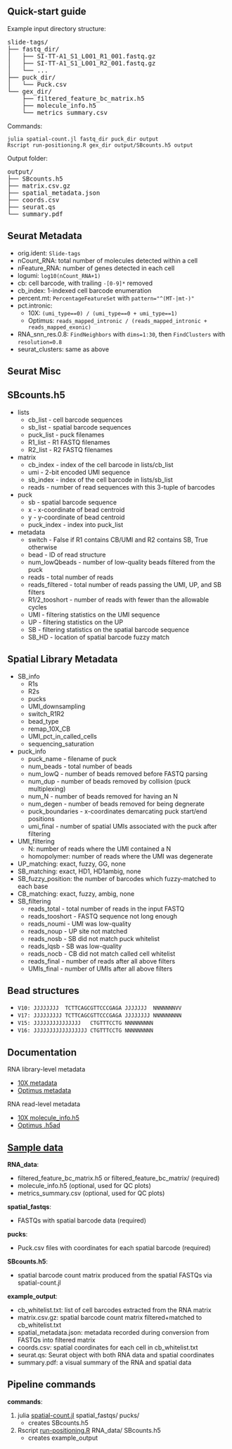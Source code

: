 Quick-start guide
--------------------
Example input directory structure:
<pre>
slide-tags/
├── fastq_dir/
│   ├── SI-TT-A1_S1_L001_R1_001.fastq.gz
│   ├── SI-TT-A1_S1_L001_R2_001.fastq.gz
│   └── ...
├── puck_dir/
│   └── Puck.csv
└── gex_dir/
    ├── filtered_feature_bc_matrix.h5
    ├── molecule_info.h5
    └── metrics_summary.csv
</pre>

Commands:
```
julia spatial-count.jl fastq_dir puck_dir output
Rscript run-positioning.R gex_dir output/SBcounts.h5 output
```

Output folder:
<pre>
output/
├── SBcounts.h5
├── matrix.csv.gz
├── spatial_metadata.json
├── coords.csv
├── seurat.qs
└── summary.pdf
</pre>

Seurat Metadata
---------------
* orig.ident: `Slide-tags`
* nCount_RNA: total number of molecules detected within a cell
* nFeature_RNA: number of genes detected in each cell
* logumi: `log10(nCount_RNA+1)`
* cb: cell barcode, with trailing `-[0-9]*` removed
* cb_index: 1-indexed cell barcode enumeration
* percent.mt: `PercentageFeatureSet` with `pattern="^(MT-|mt-)"`
* pct.intronic:
    * 10X: `(umi_type==0) / (umi_type==0 + umi_type==1)`
    * Optimus: `reads_mapped_intronic / (reads_mapped_intronic + reads_mapped_exonic)`
* RNA_snn_res.0.8: `FindNeighbors` with `dims=1:30`, then `FindClusters` with `resolution=0.8`
* seurat_clusters: same as above

Seurat Misc
-----------

SBcounts.h5
-----------
* lists
    * cb_list - cell barcode sequences
    * sb_list - spatial barcode sequences
    * puck_list - puck filenames
    * R1_list - R1 FASTQ filenames
    * R2_list - R2 FASTQ filenames
* matrix
    * cb_index - index of the cell barcode in lists/cb_list
    * umi - 2-bit encoded UMI sequence
    * sb_index - index of the cell barcode in lists/sb_list
    * reads - number of read sequences with this 3-tuple of barcodes
* puck
    * sb - spatial barcode sequence
    * x - x-coordinate of bead centroid
    * y - y-coordinate of bead centroid
    * puck_index - index into puck_list
* metadata
    * switch - False if R1 contains CB/UMI and R2 contains SB, True otherwise
    * bead - ID of read structure
    * num_lowQbeads - number of low-quality beads filtered from the puck
    * reads - total number of reads
    * reads_filtered - total number of reads passing the UMI, UP, and SB filters
    * R1/2_tooshort - number of reads with fewer than the allowable cycles
    * UMI - filtering statistics on the UMI sequence
    * UP - filtering statistics on the UP
    * SB - filtering statistics on the spatial barcode sequence
    * SB_HD - location of spatial barcode fuzzy match

Spatial Library Metadata
------------------------

* SB_info
    * R1s
    * R2s
    * pucks
    * UMI_downsampling
    * switch_R1R2
    * bead_type
    * remap_10X_CB
    * UMI_pct_in_called_cells
    * sequencing_saturation
* puck_info
    * puck_name - filename of puck
    * num_beads - total number of beads
    * num_lowQ - number of beads removed before FASTQ parsing
    * num_dup - number of beads removed by collision (puck multiplexing)
    * num_N - number of beads removed for having an N
    * num_degen - number of beads removed for being degnerate
    * puck_boundaries - x-coordinates demarcating puck start/end positions
    * umi_final - number of spatial UMIs associated with the puck after filtering
* UMI_filtering
    * N: number of reads where the UMI contained a N
    * homopolymer: number of reads where the UMI was degenerate
* UP_matching: exact, fuzzy, GG, none
* SB_matching: exact, HD1, HD1ambig, none
* SB_fuzzy_position: the number of barcodes which fuzzy-matched to each base
* CB_matching: exact, fuzzy, ambig, none
* SB_filtering
    * reads_total - total number of reads in the input FASTQ
    * reads_tooshort - FASTQ sequence not long enough
    * reads_noumi - UMI was low-quality
    * reads_noup - UP site not matched
    * reads_nosb - SB did not match puck whitelist
    * reads_lqsb - SB was low-quality
    * reads_nocb - CB did not match called cell whitelist
    * reads_final - number of reads after all above filters
    * UMIs_final - number of UMIs after all above filters


Bead structures
---------------
* `V10: JJJJJJJJ  TCTTCAGCGTTCCCGAGA JJJJJJJ  NNNNNNNVV`
* `V17: JJJJJJJJJ TCTTCAGCGTTCCCGAGA JJJJJJJJ NNNNNNNNN`
* `V15: JJJJJJJJJJJJJJJ   CTGTTTCCTG NNNNNNNNN`
* `V16: JJJJJJJJJJJJJJJJJ CTGTTTCCTG NNNNNNNNN`

Documentation
-------------
RNA library-level metadata
* [10X metadata](https://www.10xgenomics.com/support/software/cell-ranger/latest/analysis/outputs/cr-outputs-metrics)
* [Optimus metadata](https://broadinstitute.github.io/warp/docs/Pipelines/Optimus_Pipeline/Library-metrics)

RNA read-level metadata
* [10X molecule_info.h5](https://www.10xgenomics.com/support/software/cell-ranger/latest/analysis/outputs/cr-outputs-molecule-info)
* [Optimus .h5ad](https://broadinstitute.github.io/warp/docs/Pipelines/Optimus_Pipeline/Loom_schema)

[Sample data](https://drive.google.com/drive/folders/1BvupJwPw2le1KyIL0-4qyzA6yWOwXCjz?usp=sharing)
---------------------------------------------------------------------------------------------------
**RNA_data**:  
* filtered_feature_bc_matrix.h5 or filtered_feature_bc_matrix/ (required)
* molecule_info.h5 (optional, used for QC plots)
* metrics_summary.csv (optional, used for QC plots)

**spatial_fastqs**:  
* FASTQs with spatial barcode data (required)

**pucks**:  
* Puck.csv files with coordinates for each spatial barcode (required)

**SBcounts.h5**:  
* spatial barcode count matrix produced from the spatial FASTQs via spatial-count.jl

**example_output**:  
* cb_whitelist.txt: list of cell barcodes extracted from the RNA matrix
* matrix.csv.gz: spatial barcode count matrix filtered+matched to cb_whitelist.txt
* spatial_metadata.json: metadata recorded during conversion from FASTQs into filtered matrix
* coords.csv: spatial coordinates for each cell in cb_whitelist.txt
* seurat.qs: Seurat object with both RNA data and spatial coordinates
* summary.pdf: a visual summary of the RNA and spatial data

Pipeline commands
-----------------

**commands**:
1. julia [spatial-count.jl](https://github.com/MacoskoLab/Macosko-Pipelines/tree/main/slide-tags/spatial-count.jl) spatial_fastqs/ pucks/
    * creates SBcounts.h5
2. Rscript [run-positioning.R](https://github.com/MacoskoLab/Macosko-Pipelines/tree/main/slide-tags/run-positioning.R) RNA_data/ SBcounts.h5
    * creates example_output


